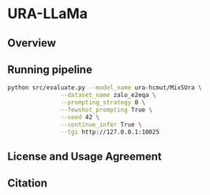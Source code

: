 # URA-LLaMa

## Overview

## Running pipeline

```bash
python src/evaluate.py --model_name ura-hcmut/MixSUra \
               --dataset_name zalo_e2eqa \
               --prompting_strategy 0 \
               --fewshot_prompting True \
               --seed 42 \
               --continue_infer True \
               --tgi http://127.0.0.1:10025
```

## License and Usage Agreement

## Citation
